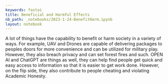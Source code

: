 ```yaml
---
keywords: fastai
title: Beneficial and Harmful Effects
nb_path: _notebooks/2023-1-24-BenefitHarm.ipynb
layout: notebook
---
```


<!--
#################################################
### THIS FILE WAS AUTOGENERATED! DO NOT EDIT! ###
#################################################
# file to edit: _notebooks/2023-1-24-BenefitHarm.ipynb
-->

<div class="container" id="notebook-container">
        
<div class="cell border-box-sizing text_cell rendered"><div class="inner_cell">
<div class="text_cell_render border-box-sizing rendered_html">
<p>A lot of things have the capability to benefit or harm society in a variety of ways. For example, UAV and Drones are capable of delivering packages to peoples doors for more convenience and can be utilized for military play. However, they also breach privacy and can set forest fires and such.
OPEN AI and ChatGPT are things as well, they can help find people get quick and easy access to information so that it is easier to get work done. However, on the flip side, they also contribute to people cheating and violating Academic Honesty.</p>

</div>
</div>
</div>
</div>
 

